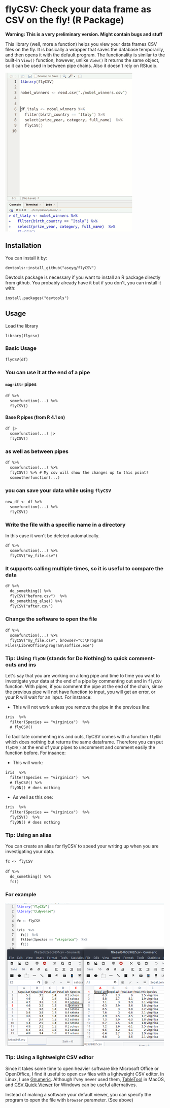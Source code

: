 # flyCSV: Check your data frame as CSV on the fly!  (R Package)
**Warning: This is a very preliminary version. Might contain bugs and stuff**

This library (well, more a function) helps you view your data frames CSV files on the fly. It is basically a wrapper that saves the database temporarily, and then opens it with the default program. The functionality is similar to the built-in `View()` function, however, unlike `View()` it returns the same object, so it can be used in between pipe chains. Also it doesn't rely on RStudio.

![example](https://raw.githubusercontent.com/aseyq/flyCSV/main/excluded/images/example.gif)


## Installation
You can install it by:

```
devtools::install_github("aseyq/flyCSV")
```

Devtools package is necessary if you want to install an R package directly from github. You probably already have it but if you don't, you can install it with:

```
install.packages("devtools")
```


## Usage
Load the library
```{r}
library(flycsv)
```

### Basic Usage
```{r}
flyCSV(df)
```

### You can use it at the end of a pipe
#### `magrittr` pipes
```{r}
df %>%
  somefunction(...) %>%
  flyCSV()
```  
  
#### Base R pipes (from R 4.1 on)
```{r}
df |>
  somefunction(...) |>
  flyCSV()
```
  
### as well as between pipes
```{r}
df %>%
  somefunction(...) %>%
  flyCSV() %>% # My csv will show the changes up to this point!
  someotherfunction(...)
```  


### you can save your data while using `flyCSV`
```{r}
new_df <- df %>%
  somefunction(...) %>%
  flyCSV() 
```  



### Write the file with a specific name in a directory
In this case it won't be deleted automatically.
```
df %>%
  somefunction(...) %>%
  flyCSV("my_file.csv")
```

### It supports calling multiple times, so it is useful to compare the data
```{r}
df %>%
  do_something() %>%
  flyCSV("before.csv")  %>% 
  do_something_else() %>%    
  flyCSV("after.csv")
```

### Change the software to open the file
```
df %>%
  somefunction(...) %>%
  flyCSV("my_file.csv", browser="C:\Program Files\LibreOffice\program\soffice.exe")
```
### Tip: Using `flyDN` (stands for Do Nothing) to quick comment-outs and ins
Let's say that you are working on a long pipe and time to time you want to investigate your 
data at the end of a pipe by commenting out and in `flyCSV` function. With pipes, if you
comment the pipe at the end of the chain, since the previous pipe will not have function to
input, you will get an error, or your R will wait for an input. For instance:

- This will not work unless you remove the pipe in the previous line:
```{r}
iris  %>% 
  filter(Species == "virginica")  %>% 
  # flyCSV()        
```

To facilitate commenting ins and outs, flyCSV comes with a function `flyDN` which does nothing but 
returns the same dataframe. Therefore you can put `flyDN()` at the end of your pipes to uncomment 
and comment easily the function before. For insance:

- This will work:
```{r}
iris  %>% 
  filter(Species == "virginica")  %>% 
  # flyCSV() %>%     
  flyDN() # does nothing
```

- As well as this one:
```{r}
iris  %>% 
  filter(Species == "virginica")  %>% 
  flyCSV()  %>% 
  flyDN() # does nothing
```


### Tip: Using an alias
You can create an alias for flyCSV to speed your writing up when you are investigating your data. 
```{r}
fc <- flyCSV

df %>%
  do_something() %>%
  fc() 
```

### For example
![example](https://raw.githubusercontent.com/aseyq/flyCSV/main/excluded/images/twodf.png)

### Tip: Using a lightweight CSV editor
Since it takes some time to open heavier software like Microsoft Office or OpenOffice, I find it useful to open csv files with a lightweight CSV editor. In Linux, I use [Gnumeric](http://www.gnumeric.org/). Although I'vey never used them, [TableTool](https://github.com/jakob/TableTool) in MacOS, and [CSV Quick Viewer](https://sourceforge.net/projects/csvquickviewer/) for Windows can be useful alternatives.

Instead of making a software your default viewer, you can specify the program to open the file with `browser` parameter. (See above)

